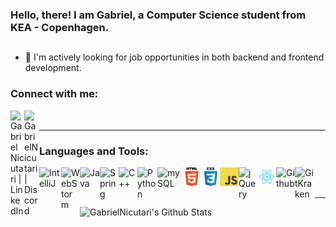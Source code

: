 ### Hello, there! I am Gabriel, a Computer Science student from KEA - Copenhagen.

##
- 👯 I'm actively looking for job opportunities in both backend and frontend development.


### Connect with me:

[<img align="left" alt="GabrielNicutari | LinkedIn" width="22px" src="https://cdn.jsdelivr.net/npm/simple-icons@v3/icons/linkedin.svg" />][linkedin]
[<img align="left" alt="GabrielNicutari | Discord" width="24px" src="https://www.flaticon.com/svg/static/icons/svg/2111/2111363.svg" />][discord]

<br />

---

### Languages and Tools:

<img align="left" alt="IntelliJ" width="35px" src="https://cdn.iconscout.com/icon/free/png-512/intellij-idea-569199.png" />
<img align="left" alt="WebStorm" width="30px" src="https://dashboard.snapcraft.io/site_media/appmedia/2017/11/WebStorm_1282x.png" />
<img align="left" alt="Java" width="32px" src="https://icon-library.com/images/java-icon-png/java-icon-png-15.jpg" />
<img align="left" alt="Spring" width="30px" src="https://encrypted-tbn0.gstatic.com/images?q=tbn:ANd9GcRO_K5_S6MDApkQ-jfChAWwy_iyWn-Nl-DhbA&usqp=CAU" />
<img align="left" alt="C++" width="30px" src="https://user-images.githubusercontent.com/42747200/46140125-da084900-c26d-11e8-8ea7-c45ae6306309.png" />
<img align="left" alt="Python" width="32px" src="https://images.vexels.com/media/users/3/166477/isolated/preview/9bb722f0e85ddbc1ce0f064534fd2311-python-programming-language-icon-by-vexels.png" />
<img align="left" alt="mySQL" width="40px" src="https://www.mysql.com/common/logos/logo-mysql-170x115.png" />
<img align="left" alt="HTML5" width="30px" src="https://raw.githubusercontent.com/github/explore/80688e429a7d4ef2fca1e82350fe8e3517d3494d/topics/html/html.png" />
<img align="left" alt="CSS3" width="30px" src="https://raw.githubusercontent.com/github/explore/80688e429a7d4ef2fca1e82350fe8e3517d3494d/topics/css/css.png" />
<img align="left" alt="JavaScript" width="30px" src="https://raw.githubusercontent.com/github/explore/80688e429a7d4ef2fca1e82350fe8e3517d3494d/topics/javascript/javascript.png" />
<img align="left" alt="jQuery" width="30px" src="https://miro.medium.com/max/285/1*QR2SBNwG75LyY5uwqWpN3A.png" />
<img align="left" alt="React" width="30px" src="https://raw.githubusercontent.com/github/explore/80688e429a7d4ef2fca1e82350fe8e3517d3494d/topics/react/react.png" />
<img align="left" alt="Github" width="30px" src="https://image.flaticon.com/icons/png/512/25/25231.png" />
<img align="left" alt="GitKraken" width="32px" src="https://user-images.githubusercontent.com/17736615/30980083-f7f8a860-a43c-11e7-939e-f6717a2210fe.png" />


<br />
<br />

---

<!--START_SECTION:activity-->


<img allign="left" alt="GabrielNicutari's Github Stats" src="https://github-readme-stats.vercel.app/api?username=GabrielNicutari&show_icons=true" />


[linkedin]: https://www.linkedin.com/in/gabriel-nicutari-82a270192/
[discord]: https://discordapp.com/users/462977538604400642/

